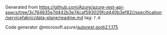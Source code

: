 Generated from https://github.com/Azure/azure-rest-api-specs/tree/3c764635e7d442b3e74caf593029fcd440b3ef82//specification/servicefabric/data-plane/readme.md tag: `7.0`

Code generator @microsoft.azure/autorest.go@2.1.175


